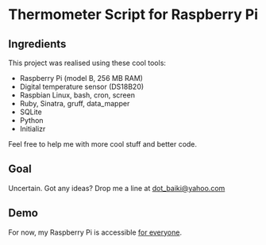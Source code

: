 Thermometer Script for Raspberry Pi
==========

Ingredients
----------------------

This project was realised using these cool tools:

* Raspberry Pi (model B, 256 MB RAM)
* Digital temperature sensor (DS18B20)
* Raspbian Linux, bash, cron, screen
* Ruby, Sinatra, gruff, data_mapper
* SQLite
* Python
* Initializr

Feel free to help me with more cool stuff and better code.

Goal
----------------------

Uncertain. Got any ideas? Drop me a line at dot_baiki@yahoo.com

Demo
----------------------

For now, my Raspberry Pi is accessible [for everyone](http://chur.tk).

